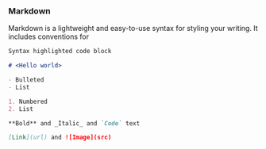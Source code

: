 
### Markdown

Markdown is a lightweight and easy-to-use syntax for styling your writing. It includes conventions for

```markdown
Syntax highlighted code block

# <Hello world>

- Bulleted
- List

1. Numbered
2. List

**Bold** and _Italic_ and `Code` text

[Link](url) and ![Image](src)
```



